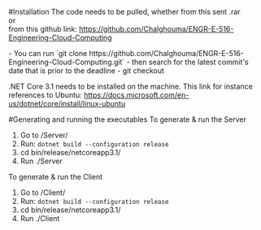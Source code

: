 #Installation
The code needs to be pulled, whether from this sent .rar <br/>
or <br/>
from this github link: https://github.com/Chalghouma/ENGR-E-516-Engineering-Cloud-Computing
<p>
- You can run `git clone https://github.com/Chalghouma/ENGR-E-516-Engineering-Cloud-Computing.git` 
- then search for the latest commit's date that is prior to the deadline
- git checkout <commitId>
</p>

.NET Core 3.1 needs to be installed on the machine. This link for instance references to Ubuntu: https://docs.microsoft.com/en-us/dotnet/core/install/linux-ubuntu

#Generating and running the executables
To generate & run the Server
1. Go to <solutiondir>/Server/
2. Run: `dotnet build --configuration release`
3. cd bin/release/netcoreapp3.1/
4. Run ./Server


To generate & run the Client
1. Go to <solutiondir>/Client/
2. Run: `dotnet build --configuration release`
3. cd bin/release/netcoreapp3.1/
4. Run ./Client
